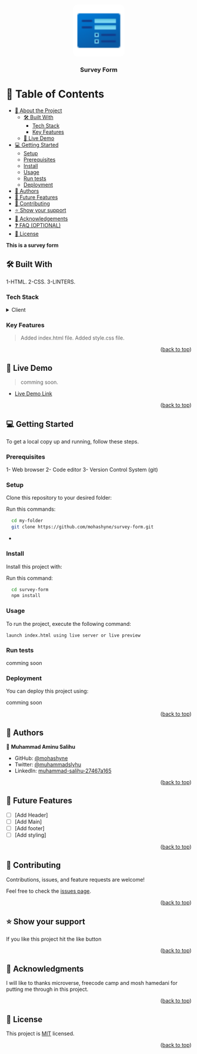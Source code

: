 <a name="readme-top"></a>

<div align="center">
 
  <img src="./images/s-logo.png" alt="logo" width="140"  height="auto"  style="border-radius: 10px;" />
  <br/>

  <h3><b>Survey Form</b></h3>

</div>

<!-- TABLE OF CONTENTS -->

# 📗 Table of Contents

- [📖 About the Project](#about-project)
  - [🛠 Built With](#built-with)
    - [Tech Stack](#tech-stack)
    - [Key Features](#key-features)
  - [🚀 Live Demo](#live-demo)
- [💻 Getting Started](#getting-started)
  - [Setup](#setup)
  - [Prerequisites](#prerequisites)
  - [Install](#install)
  - [Usage](#usage)
  - [Run tests](#run-tests)
  - [Deployment](#triangular_flag_on_post-deployment)
- [👥 Authors](#authors)
- [🔭 Future Features](#future-features)
- [🤝 Contributing](#contributing)
- [⭐️ Show your support](#support)
- [🙏 Acknowledgements](#acknowledgements)
- [❓ FAQ (OPTIONAL)](#faq)
- [📝 License](#license)

<!-- PROJECT DESCRIPTION -->

**This is a survey form**

## 🛠 Built With <a name="built-with"></a>

1-HTML.
2-CSS.
3-LINTERS.

### Tech Stack <a name="tech-stack"></a>

<details>
  <summary>Client</summary>
  <ul>
    <li><a href="https://msa.com/">HTML</a></li>
    <li><a href="https://msa.com/">CSS</a></li>
  </ul>
</details>

<!-- Features -->

### Key Features <a name="key-features"></a>

> Added index.html file.
> Added style.css file.

<p align="right">(<a href="#readme-top">back to top</a>)</p>

<!-- LIVE DEMO -->

## 🚀 Live Demo <a name="live-demo"></a>

> comming soon.

- [Live Demo Link](https://google.com)

<p align="right">(<a href="#readme-top">back to top</a>)</p>

<!-- GETTING STARTED -->

## 💻 Getting Started <a name="getting-started"></a>

To get a local copy up and running, follow these steps.

### Prerequisites

1- Web browser
2- Code editor
3- Version Control System (git)

### Setup

Clone this repository to your desired folder:

Run this commands:

```sh
  cd my-folder
  git clone https://github.com/mohashyne/survey-form.git
```

-

### Install

Install this project with:

Run this command:

```sh
  cd survey-form
  npm install
```

### Usage

To run the project, execute the following command:

```
launch index.html using live server or live preview
```

### Run tests

comming soon

### Deployment

You can deploy this project using:

comming soon

<p align="right">(<a href="#readme-top">back to top</a>)</p>

<!-- AUTHORS -->

## 👥 Authors <a name="authors"></a>

👤 **Muhammad Aminu Salihu**

- GitHub: [@mohashyne](https://github.com/mohashyne)
- Twitter: [@muhammadslyhu](https://twitter.com/muhammadslyhu)
- LinkedIn: [muhammad-salihu-27467a165](https://linkedin.com/in/muhammad-salihu-27467a165)

<p align="right">(<a href="#readme-top">back to top</a>)</p>

<!-- FUTURE FEATURES -->

## 🔭 Future Features <a name="future-features"></a>

- [ ] [Add Header]
- [ ] [Add Main]
- [ ] [Add footer]
- [ ] [Add styling]

<p align="right">(<a href="#readme-top">back to top</a>)</p>

<!-- CONTRIBUTING -->

## 🤝 Contributing <a name="contributing"></a>

Contributions, issues, and feature requests are welcome!

Feel free to check the [issues page](../../issues/).

<p align="right">(<a href="#readme-top">back to top</a>)</p>

<!-- SUPPORT -->

## ⭐️ Show your support <a name="support"></a>

If you like this project hit the like button

<p align="right">(<a href="#readme-top">back to top</a>)</p>

<!-- ACKNOWLEDGEMENTS -->

## 🙏 Acknowledgments <a name="acknowledgements"></a>

I will like to thanks microverse, freecode camp and mosh hamedani for putting me through in this project.

<p align="right">(<a href="#readme-top">back to top</a>)</p>

<!-- LICENSE -->

## 📝 License <a name="license"></a>

This project is [MIT](./LICENSE) licensed.

<p align="right">(<a href="#readme-top">back to top</a>)</p>
